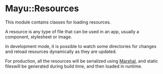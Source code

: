 # Mayu::Resources

This module contains classes for loading resources.

A resource is any type of file that can be used in an app,
usually a component, stylesheet or image.

In development mode, it is possible to watch some directories
for changes and reload resources dynamically as they are updated.

For production, all the resources will be serialized using
[Marshal](https://docs.ruby-lang.org/en/master/Marshal.html),
and static fileswill be generated during build time, and then
loaded in runtime.
